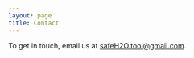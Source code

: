 ```yaml
---
layout: page
title: Contact
---
```


To get in touch, email us at <a href="mailto: safeH2O.tool@gmail.com">safeH2O.tool@gmail.com</a>.
